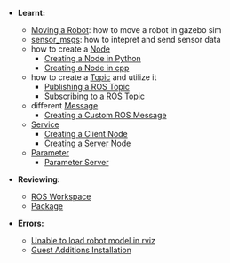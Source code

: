 - **Learnt:**
	- [Moving a Robot](https://github.com/FURP-2023-2024/Zaihong_Weekly_Log/blob/main/Notes/Moving%20a%20Robot.md): how to move a robot in gazebo sim
	- [sensor_msgs](https://github.com/FURP-2023-2024/Zaihong_Weekly_Log/blob/main/Notes/sensor_msgs.md): how to intepret and send sensor data
	- how to create a [Node](https://github.com/FURP-2023-2024/Zaihong_Weekly_Log/blob/main/Notes/Node.md)
		- [Creating a Node in Python](https://github.com/FURP-2023-2024/Zaihong_Weekly_Log/blob/main/Notes/Creating%20a%20Node%20in%20Python.md)
		- [Creating a Node in cpp](https://github.com/FURP-2023-2024/Zaihong_Weekly_Log/blob/main/Notes/Creating%20a%20Node%20in%20cpp.md)
	- how to create a [Topic](https://github.com/FURP-2023-2024/Zaihong_Weekly_Log/blob/main/Notes/Topic.md) and utilize it
		- [Publishing a ROS Topic](https://github.com/FURP-2023-2024/Zaihong_Weekly_Log/blob/main/Notes/Publishing%20a%20ROS%20Topic.md)
		- [Subscribing to a ROS Topic](https://github.com/FURP-2023-2024/Zaihong_Weekly_Log/blob/main/Notes/Subscribing%20to%20a%20ROS%20Topic.md)
	- different [Message](https://github.com/FURP-2023-2024/Zaihong_Weekly_Log/blob/main/Notes/Message.md)
		- [Creating a Custom ROS Message](https://github.com/FURP-2023-2024/Zaihong_Weekly_Log/blob/main/Notes/Creating%20a%20Custom%20ROS%20Message.md)
	- [Service](https://github.com/FURP-2023-2024/Zaihong_Weekly_Log/blob/main/Notes/Service.md)
		- [Creating a Client Node](https://github.com/FURP-2023-2024/Zaihong_Weekly_Log/blob/main/Notes/Creating%20a%20Client%20Node.md)
		- [Creating a Server Node](https://github.com/FURP-2023-2024/Zaihong_Weekly_Log/blob/main/Notes/Creating%20a%20Server%20Node.md)
	- [Parameter](https://github.com/FURP-2023-2024/Zaihong_Weekly_Log/blob/main/Notes/Parameter.md)
		- [Parameter Server](https://github.com/FURP-2023-2024/Zaihong_Weekly_Log/blob/main/Notes/Parameter%20Server.md)
		

- **Reviewing:**
	- [ROS Workspace](https://github.com/FURP-2023-2024/Zaihong_Weekly_Log/blob/main/Notes/ROS%20Workspace.md)
	- [Package](https://github.com/FURP-2023-2024/Zaihong_Weekly_Log/blob/main/Notes/Package.md)

- **Errors:**
	- [Unable to load robot model in rviz](https://github.com/FURP-2023-2024/Zaihong_Weekly_Log/blob/main/Notes/Unable%20to%20load%20robot%20model%20in%20rviz.md) 
	- [Guest Additions Installation](https://github.com/FURP-2023-2024/Zaihong_Weekly_Log/blob/main/Notes/Guest%20Additions%20Installation.md)